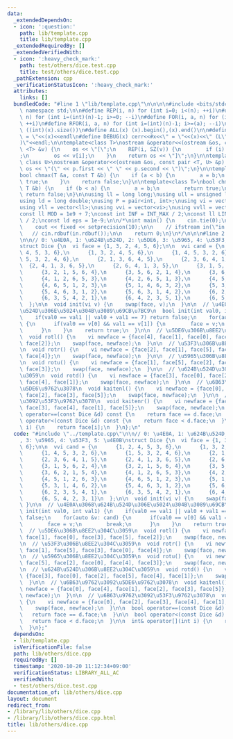 ```yaml
---
data:
  _extendedDependsOn:
  - icon: ':question:'
    path: lib/template.cpp
    title: lib/template.cpp
  _extendedRequiredBy: []
  _extendedVerifiedWith:
  - icon: ':heavy_check_mark:'
    path: test/others/dice.test.cpp
    title: test/others/dice.test.cpp
  _pathExtension: cpp
  _verificationStatusIcon: ':heavy_check_mark:'
  attributes:
    links: []
  bundledCode: "#line 1 \"lib/template.cpp\"\n\n\n\n#include <bits/stdc++.h>\n\nusing\
    \ namespace std;\n\n#define REP(i, n) for (int i=0; i<(n); ++i)\n#define RREP(i,\
    \ n) for (int i=(int)(n)-1; i>=0; --i)\n#define FOR(i, a, n) for (int i=(a); i<(n);\
    \ ++i)\n#define RFOR(i, a, n) for (int i=(int)(n)-1; i>=(a); --i)\n\n#define SZ(x)\
    \ ((int)(x).size())\n#define ALL(x) (x).begin(),(x).end()\n\n#define DUMP(x) cerr<<#x<<\"\
    \ = \"<<(x)<<endl\n#define DEBUG(x) cerr<<#x<<\" = \"<<(x)<<\" (L\"<<__LINE__<<\"\
    )\"<<endl;\n\ntemplate<class T>\nostream &operator<<(ostream &os, const vector\
    \ <T> &v) {\n    os << \"[\";\n    REP(i, SZ(v)) {\n        if (i) os << \", \"\
    ;\n        os << v[i];\n    }\n    return os << \"]\";\n}\n\ntemplate<class T,\
    \ class U>\nostream &operator<<(ostream &os, const pair <T, U> &p) {\n    return\
    \ os << \"(\" << p.first << \" \" << p.second << \")\";\n}\n\ntemplate<class T>\n\
    bool chmax(T &a, const T &b) {\n    if (a < b) {\n        a = b;\n        return\
    \ true;\n    }\n    return false;\n}\n\ntemplate<class T>\nbool chmin(T &a, const\
    \ T &b) {\n    if (b < a) {\n        a = b;\n        return true;\n    }\n   \
    \ return false;\n}\n\nusing ll = long long;\nusing ull = unsigned long long;\n\
    using ld = long double;\nusing P = pair<int, int>;\nusing vi = vector<int>;\n\
    using vll = vector<ll>;\nusing vvi = vector<vi>;\nusing vvll = vector<vll>;\n\n\
    const ll MOD = 1e9 + 7;\nconst int INF = INT_MAX / 2;\nconst ll LINF = LLONG_MAX\
    \ / 2;\nconst ld eps = 1e-9;\n\n/*\nint main() {\n    cin.tie(0);\n    ios::sync_with_stdio(false);\n\
    \    cout << fixed << setprecision(10);\n\n    // ifstream in(\"in.txt\");\n \
    \   // cin.rdbuf(in.rdbuf());\n\n    return 0;\n}\n*/\n\n\n#line 2 \"lib/others/dice.cpp\"\
    \n\n// 0: \u4E0A, 1: \u624B\u524D, 2: \u5DE6, 3: \u5965, 4: \u53F3, 5: \u4E0B\n\
    struct Dice {\n  vi face = {1, 3, 2, 4, 5, 6};\n\n  vvi cand = {\n      {1, 2,\
    \ 4, 5, 3, 6},\n      {1, 3, 2, 4, 5, 6},\n      {1, 4, 5, 3, 2, 6},\n      {1,\
    \ 5, 3, 2, 4, 6},\n      {2, 1, 3, 6, 4, 5},\n      {2, 3, 6, 4, 1, 5},\n    \
    \  {2, 4, 1, 3, 6, 5},\n      {2, 6, 4, 1, 3, 5},\n      {3, 1, 5, 6, 2, 4},\n\
    \      {3, 2, 1, 5, 6, 4},\n      {3, 5, 6, 2, 1, 4},\n      {3, 6, 2, 1, 5, 4},\n\
    \      {4, 1, 2, 6, 5, 3},\n      {4, 2, 6, 5, 1, 3},\n      {4, 5, 1, 2, 6, 3},\n\
    \      {4, 6, 5, 1, 2, 3},\n      {5, 1, 4, 6, 3, 2},\n      {5, 3, 1, 4, 6, 2},\n\
    \      {5, 4, 6, 3, 1, 2},\n      {5, 6, 3, 1, 4, 2},\n      {6, 2, 3, 5, 4, 1},\n\
    \      {6, 3, 5, 4, 2, 1},\n      {6, 4, 2, 3, 5, 1},\n      {6, 5, 4, 2, 3, 1}\n\
    \  };\n\n  void init(vi v) {\n    swap(face, v);\n  }\n\n  // \u4E0A\u3068\u624B\
    \u524D\u306E\u5024\u304B\u3089\u69CB\u7BC9\n  bool init(int val0, int val1) {\n\
    \    if(val0 == val1 || val0 + val1 == 7) return false;\n    for(auto &v: cand)\
    \ {\n      if(val0 == v[0] && val1 == v[1]) {\n        face = v;\n        break;\n\
    \      }\n    }\n    return true;\n  }\n\n  // \u5DE6\u306B\u8EE2\u304C\u3059\n\
    \  void rotl() {\n    vi newface = {face[4], face[1], face[0], face[3], face[5],\
    \ face[2]};\n    swap(face, newface);\n  }\n\n  // \u53F3\u306B\u8EE2\u304C\u3059\
    \n  void rotr() {\n    vi newface = {face[2], face[1], face[5], face[3], face[0],\
    \ face[4]};\n    swap(face, newface);\n  }\n\n  // \u5965\u306B\u8EE2\u304C\u3059\
    \n  void rotu() {\n    vi newface = {face[1], face[5], face[2], face[0], face[4],\
    \ face[3]};\n    swap(face, newface);\n  }\n\n  // \u624B\u524D\u306B\u8EE2\u304C\
    \u3059\n  void rotd() {\n    vi newface = {face[3], face[0], face[2], face[5],\
    \ face[4], face[1]};\n    swap(face, newface);\n  }\n\n  // \u6B63\u9762\u3092\
    \u5DE6\u9762\u3078\n  void kaitenl() {\n    vi newface = {face[0], face[4], face[1],\
    \ face[2], face[3], face[5]};\n    swap(face, newface);\n  }\n\n  // \u6B63\u9762\
    \u3092\u53F3\u9762\u3078\n  void kaitenr() {\n    vi newface = {face[0], face[2],\
    \ face[3], face[4], face[1], face[5]};\n    swap(face, newface);\n  }\n\n  bool\
    \ operator==(const Dice &d) const {\n    return face == d.face;\n  }\n\n  bool\
    \ operator<(const Dice &d) const {\n    return face < d.face;\n  }\n\n  int& operator[](int\
    \ i) {\n    return face[i];\n  }\n};\n"
  code: "#include \"../template.cpp\"\n\n// 0: \u4E0A, 1: \u624B\u524D, 2: \u5DE6\
    , 3: \u5965, 4: \u53F3, 5: \u4E0B\nstruct Dice {\n  vi face = {1, 3, 2, 4, 5,\
    \ 6};\n\n  vvi cand = {\n      {1, 2, 4, 5, 3, 6},\n      {1, 3, 2, 4, 5, 6},\n\
    \      {1, 4, 5, 3, 2, 6},\n      {1, 5, 3, 2, 4, 6},\n      {2, 1, 3, 6, 4, 5},\n\
    \      {2, 3, 6, 4, 1, 5},\n      {2, 4, 1, 3, 6, 5},\n      {2, 6, 4, 1, 3, 5},\n\
    \      {3, 1, 5, 6, 2, 4},\n      {3, 2, 1, 5, 6, 4},\n      {3, 5, 6, 2, 1, 4},\n\
    \      {3, 6, 2, 1, 5, 4},\n      {4, 1, 2, 6, 5, 3},\n      {4, 2, 6, 5, 1, 3},\n\
    \      {4, 5, 1, 2, 6, 3},\n      {4, 6, 5, 1, 2, 3},\n      {5, 1, 4, 6, 3, 2},\n\
    \      {5, 3, 1, 4, 6, 2},\n      {5, 4, 6, 3, 1, 2},\n      {5, 6, 3, 1, 4, 2},\n\
    \      {6, 2, 3, 5, 4, 1},\n      {6, 3, 5, 4, 2, 1},\n      {6, 4, 2, 3, 5, 1},\n\
    \      {6, 5, 4, 2, 3, 1}\n  };\n\n  void init(vi v) {\n    swap(face, v);\n \
    \ }\n\n  // \u4E0A\u3068\u624B\u524D\u306E\u5024\u304B\u3089\u69CB\u7BC9\n  bool\
    \ init(int val0, int val1) {\n    if(val0 == val1 || val0 + val1 == 7) return\
    \ false;\n    for(auto &v: cand) {\n      if(val0 == v[0] && val1 == v[1]) {\n\
    \        face = v;\n        break;\n      }\n    }\n    return true;\n  }\n\n\
    \  // \u5DE6\u306B\u8EE2\u304C\u3059\n  void rotl() {\n    vi newface = {face[4],\
    \ face[1], face[0], face[3], face[5], face[2]};\n    swap(face, newface);\n  }\n\
    \n  // \u53F3\u306B\u8EE2\u304C\u3059\n  void rotr() {\n    vi newface = {face[2],\
    \ face[1], face[5], face[3], face[0], face[4]};\n    swap(face, newface);\n  }\n\
    \n  // \u5965\u306B\u8EE2\u304C\u3059\n  void rotu() {\n    vi newface = {face[1],\
    \ face[5], face[2], face[0], face[4], face[3]};\n    swap(face, newface);\n  }\n\
    \n  // \u624B\u524D\u306B\u8EE2\u304C\u3059\n  void rotd() {\n    vi newface =\
    \ {face[3], face[0], face[2], face[5], face[4], face[1]};\n    swap(face, newface);\n\
    \  }\n\n  // \u6B63\u9762\u3092\u5DE6\u9762\u3078\n  void kaitenl() {\n    vi\
    \ newface = {face[0], face[4], face[1], face[2], face[3], face[5]};\n    swap(face,\
    \ newface);\n  }\n\n  // \u6B63\u9762\u3092\u53F3\u9762\u3078\n  void kaitenr()\
    \ {\n    vi newface = {face[0], face[2], face[3], face[4], face[1], face[5]};\n\
    \    swap(face, newface);\n  }\n\n  bool operator==(const Dice &d) const {\n \
    \   return face == d.face;\n  }\n\n  bool operator<(const Dice &d) const {\n \
    \   return face < d.face;\n  }\n\n  int& operator[](int i) {\n    return face[i];\n\
    \  }\n};"
  dependsOn:
  - lib/template.cpp
  isVerificationFile: false
  path: lib/others/dice.cpp
  requiredBy: []
  timestamp: '2020-10-20 11:12:34+09:00'
  verificationStatus: LIBRARY_ALL_AC
  verifiedWith:
  - test/others/dice.test.cpp
documentation_of: lib/others/dice.cpp
layout: document
redirect_from:
- /library/lib/others/dice.cpp
- /library/lib/others/dice.cpp.html
title: lib/others/dice.cpp
---
```

